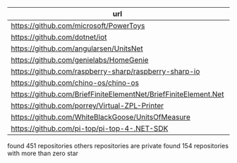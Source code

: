 | url                                                             | stars   |
|-----------------------------------------------------------------|---------|
| https://github.com/microsoft/PowerToys                          | 93K     |
| https://github.com/dotnet/iot                                   | 2.0K    |
| https://github.com/angularsen/UnitsNet                          | 1.9K    |
| https://github.com/genielabs/HomeGenie                          | 367     |
| https://github.com/raspberry-sharp/raspberry-sharp-io           | 337     |
| https://github.com/chino-os/chino-os                            | 147     |
| https://github.com/BriefFiniteElementNet/BriefFiniteElement.Net | 128     |
| https://github.com/porrey/Virtual-ZPL-Printer                   | 95      |
| https://github.com/WhiteBlackGoose/UnitsOfMeasure               | 56      |
| https://github.com/pi-top/pi-top-4-.NET-SDK                     | 47      |
found 451 repositories others repositories are private
found 154 repositories with more than zero star

